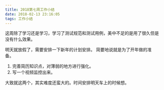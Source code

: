 ```yaml
---
title: 2018第七周工作小结
date: 2018-02-13 23:16:05
tags: 工作小结
---
```


这周除了学习还是学习，学习了测试规范和测试用例，美中不足的是用了很久但是没有什么效果。

明天就放假了，需要安排一下新年的计划安排。
简要地说就是为了开年做的准备。
1. 完善简历知识点，对薄弱的地方进行强化。
2. 写一个视频监控出来。

大致就这两个，其实难度还蛮大的。时间安排明天车上的时候想。
